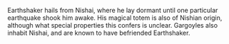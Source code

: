 Earthshaker hails from Nishai, where he lay dormant until one particular earthquake shook him awake. His magical totem is also of Nishian origin, although what special properties this confers is unclear. Gargoyles also inhabit Nishai, and are known to have befriended Earthshaker.